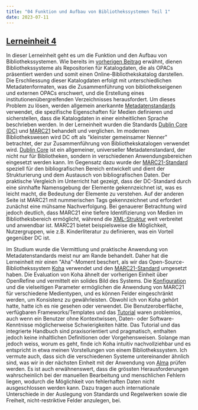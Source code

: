 ```yaml
---
title: "04 Funktion und Aufbau von Bibliothekssystemen Teil 1"
date: 2023-07-11
---
```

## [Lerneinheit 4](https://pad.gwdg.de/glYuuHwsS6aokIat19Kxpg#)

In dieser Lerneinheit geht es um die Funktion und den Aufbau von Bibliothekssystemen. Wie bereits im [vorherigen Beitrag](https://shkrms.github.io/lerntagebuch_bain/2023/07/11/tag3.html) erwähnt, dienen Bibliothekssysteme als Repositorien für Katalogdaten, die als OPACs präsentiert werden und somit einen Online-Bibliothekskatalog darstellen. Die Erschliessung dieser Katalogdaten erfolgt mit unterschiedlichen Metadatenformaten, was die Zusammenführung von bibliothekseigenen und externen OPACs erschwert, und die Erstellung eines institutionenübergreifenden Verzeichnisses herausfordert. Um dieses Problem zu lösen, werden allgemein anerkannte [Metadatenstandards](https://www.researchdata.uni-jena.de/information/metadatenstandards) verwendet, die spezifische Eigenschaften für Medien definieren und sicherstellen, dass die Katalogdaten in einer einheitlichen Sprache beschrieben werden.
In der Lerneinheit wurden die Standards [Dublin Core (DC)](https://www.dublincore.org/about/) und [MARC21](https://www.loc.gov/marc/bibliographic/) behandelt und verglichen. Im modernen Bibliothekswesen wird DC oft als "kleinster gemeinsamer Nenner" betrachtet, der zur Zusammenführung von Bibliothekskatalogen verwendet wird. [Dublin Core](https://pro.deutsche-digitale-bibliothek.de/glossar/dublin-core-dc) ist ein allgemeiner, universeller Metadatenstandard, der nicht nur für Bibliotheken, sondern in verschiedenen Anwendungsbereichen eingesetzt werden kann. Im Gegensatz dazu wurde der [MARC21-Standard](https://www.dnb.de/DE/Professionell/Metadatendienste/Exportformate/MARC21/marc21_node.html) speziell für den bibliografischen Bereich entwickelt und dient der Strukturierung und dem Austausch von bibliografischen Daten. Der praktische Vergleich im Unterricht hat gezeigt, dass der DC-Standard durch eine sinnhafte Namensgebung der Elemente gekennzeichnet ist, was es leicht macht, die Bedeutung der Elemente zu verstehen. Auf der anderen Seite ist MARC21 mit nummerischen Tags gekennzeichnet und erfordert zunächst eine mühsame Nachverfolgung. Bei genauerer Betrachtung wird jedoch deutlich, dass MARC21 eine tiefere Identifizierung von Medien im Bibliotheksbereich ermöglicht, während die [XML-Struktur](https://format.gbv.de/marc/xml) weit verbreitet und anwendbar ist. MARC21 bietet beispielsweise die Möglichkeit, Nutzergruppen, wie z.B. Kinderliteratur zu definieren, was ein Vorteil gegenüber DC ist.

Im Studium wurde die Vermittlung und praktische Anwendung von Metadatenstandards meist nur am Rande behandelt. Daher hat die Lerneinheit mir einen "Aha"-Moment beschert, als wir das Open-Source-Bibliothekssystem [Koha](https://koha-community.org/) verwendet und den [MARC21-Standard](https://d-nb.info/996983511/34) umgesetzt haben. Die Evaluation von Koha ähnelt der vorherigen Einheit über OpenRefine und vermittelt ein solides Bild des Systems. Die [Konfiguration](https://koha-community.org/manual/20.11/de/html/intro.html) und die vielseitigen Parameter ermöglichen die Anwendung von MARC21 für verschiedene Medientypen, und es können Felder eingeschränkt werden, um Konsistenz zu gewährleisten. Obwohl ich von Koha gehört hatte, hatte ich es nie gesehen oder verwendet. Die Benutzeroberfläche, verfügbaren Frameworks/Templates und das [Tutorial]((https://zefanjas.de/wie-man-koha-installiert-und-fuer-schulen-einrichtet-teil-1/)) waren problemlos, auch wenn ein Benutzer ohne Kontextwissen, Daten- oder Software-Kenntnisse möglicherweise Schwierigkeiten hätte. Das Tutorial und das integrierte Handbuch sind praxisorientiert und pragmatisch, enthalten jedoch keine inhaltlichen Definitionen oder Vorgehensweisen. Solange man jedoch weiss, worum es geht, finde ich Koha intuitiv nachvollziehbar und es entspricht in etwa meinen Vorstellungen von einem Bibliothekssystem. Ich vermute auch, dass sich die verschiedenen Systeme untereinander ähnlich sind, was wir in der nächsten Einheit mit der Anwendung von [Alma](https://exlibrisgroup.com/products/alma-library-services-platform/) prüfen werden.
Es ist auch erwähnenswert, dass die grössten Herausforderungen wahrscheinlich bei der manuellen Bearbeitung und menschlichen Fehlern liegen, wodurch die Möglichkeit von fehlerhaften Daten nicht ausgeschlossen werden kann. Dazu tragen auch internationale Unterschiede in der Auslegung von Standards und Regelwerken sowie die Freiheit, nicht-restriktive Felder anzulegen, bei.

